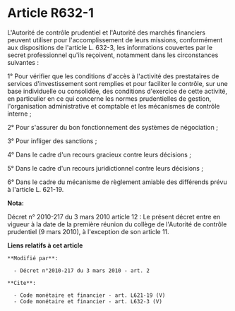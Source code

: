 # Article R632-1

L'Autorité de contrôle prudentiel et l'Autorité des marchés financiers peuvent utiliser pour l'accomplissement de leurs
missions, conformément aux dispositions de l'article L. 632-3, les informations couvertes par le secret professionnel qu'ils
reçoivent, notamment dans les circonstances suivantes : 

1° Pour vérifier que les conditions d'accès à l'activité des prestataires de services d'investissement sont remplies et pour
faciliter le contrôle, sur une base individuelle ou consolidée, des conditions d'exercice de cette activité, en particulier
en ce qui concerne les normes prudentielles de gestion, l'organisation administrative et comptable et les mécanismes de
contrôle interne ; 

2° Pour s'assurer du bon fonctionnement des systèmes de négociation ; 

3° Pour infliger des sanctions ; 

4° Dans le cadre d'un recours gracieux contre leurs décisions ; 

5° Dans le cadre d'un recours juridictionnel contre leurs décisions ; 

6° Dans le cadre du mécanisme de règlement amiable des différends prévu à l'article L. 621-19.

**Nota:**

Décret n° 2010-217 du 3 mars 2010 article 12 : Le présent décret entre en vigueur à la date de la première réunion du collège
de l'Autorité de contrôle prudentiel (9 mars 2010), à l'exception de son article 11.

**Liens relatifs à cet article**

	**Modifié par**:

	  - Décret n°2010-217 du 3 mars 2010 - art. 2

	**Cite**:

	  - Code monétaire et financier - art. L621-19 (V)
	  - Code monétaire et financier - art. L632-3 (V)
